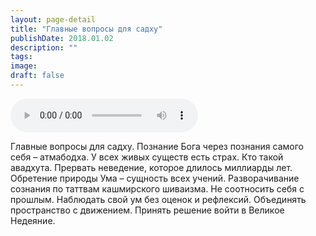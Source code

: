 ```yaml
---
layout: page-detail
title: "Главные вопросы для садху"
publishDate: 2018.01.02
description: ""
tags:
image:
draft: false
---
```


<audio title="2018.01.02 - Главные вопросы для садху.mp3" src="https://filer-api.advayta.org/v1.0/public/files/74426" controls=""></audio>

 Главные вопросы для садху. Познание Бога через познания самого себя – атмабодха. У всех живых существ есть страх. Кто такой авадхута. Прервать неведение, которое длилось миллиарды лет. Обретение природы Ума – сущность всех учений. Разворачивание сознания по таттвам кашмирского шиваизма. Не соотносить себя с прошлым. Наблюдать свой ум без оценок и рефлексий. Объединять пространство с движением. Принять решение войти в Великое Недеяние. 

  
